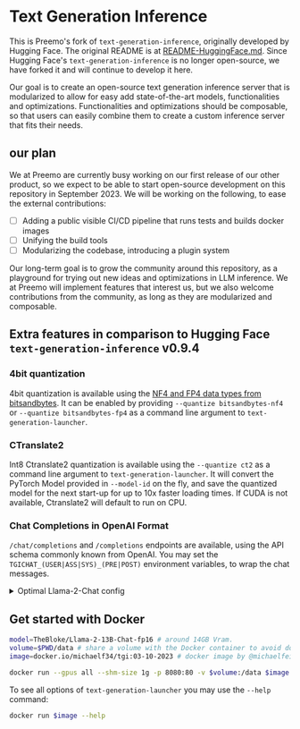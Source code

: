 # Text Generation Inference

This is Preemo's fork of `text-generation-inference`, originally developed by Hugging Face. The original README is at [README-HuggingFace.md](README-HuggingFace.md). Since Hugging Face's `text-generation-inference` is no longer open-source, we have forked it and will continue to develop it here.


Our goal is to create an open-source text generation inference server that is modularized to allow for easy add state-of-the-art models, functionalities and optimizations. Functionalities and optimizations should be composable, so that users can easily combine them to create a custom inference server that fits their needs.

## our plan

We at Preemo are currently busy working on our first release of our other product, so we expect to be able to start open-source development on this repository in September 2023. We will be working on the following, to ease the external contributions:

- [ ] Adding a public visible CI/CD pipeline that runs tests and builds docker images
- [ ] Unifying the build tools
- [ ] Modularizing the codebase, introducing a plugin system

Our long-term goal is to grow the community around this repository, as a playground for trying out new ideas and optimizations in LLM inference. We at Preemo will implement features that interest us, but we also welcome contributions from the community, as long as they are modularized and composable.

## Extra features in comparison to Hugging Face `text-generation-inference` v0.9.4

### 4bit quantization

4bit quantization is available using the [NF4 and FP4 data types from bitsandbytes](https://arxiv.org/pdf/2305.14314.pdf). It can be enabled by providing `--quantize bitsandbytes-nf4` or `--quantize bitsandbytes-fp4` as a command line argument to `text-generation-launcher`.

### CTranslate2

Int8 Ctranslate2 quantization is available using the `--quantize ct2` as a command line argument to `text-generation-launcher`. It will convert the PyTorch Model provided in `--model-id` on the fly, and save the quantized model for the next start-up for up to 10x faster loading times. If CUDA is not available, Ctranslate2 will default to run on CPU.

### Chat Completions in OpenAI Format

`/chat/completions` and `/completions` endpoints are available, using the API schema commonly known from OpenAI.
You may set the `TGICHAT_(USER|ASS|SYS)_(PRE|POST)` environment variables, to wrap the chat messages.

<details>
  <summary>Optimal Llama-2-Chat config</summary>
  For Llama-2, you should wrap each chat message with a different strings, depending on the role.
  Supported roles are `assistant`, `user`, `system`.
  ```bash
  TGICHAT_USER_PRE=" [INST] "
  TGICHAT_USER_POST=" [\\INST] "
  TGICHAT_ASS_PRE=""
  TGICHAT_ASS_POST=""
  TGICHAT_SYS_PRE=" [INST] <<SYS>> "
  TGICHAT_SYS_POST=" <</SYS>> [\\INST] "
  ```

  Note: To access a gated model, you may need to set: `HUGGING_FACE_HUB_TOKEN` for your access token.
</details>

## Get started with Docker

```bash
model=TheBloke/Llama-2-13B-Chat-fp16 # around 14GB Vram.
volume=$PWD/data # share a volume with the Docker container to avoid downloading weights every run
image=docker.io/michaelf34/tgi:03-10-2023 # docker image by @michaelfeil

docker run --gpus all --shm-size 1g -p 8080:80 -v $volume:/data $image --model-id $model --quantize ct2
```

To see all options of `text-generation-launcher` you may use the `--help` command: 
```bash
docker run $image --help
```
